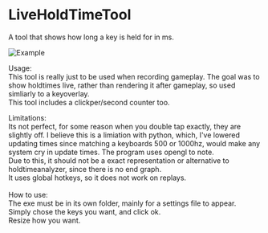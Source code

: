 # LiveHoldTimeTool <br>
A tool that shows how long a key is held for in ms. <br>

![Example](https://github.com/user-attachments/assets/ffc6529a-0bb6-4520-8334-3fb66a7b050d)

Usage: <br>
This tool is really just to be used when recording gameplay. The goal was to show holdtimes live, rather than rendering it after gameplay, so used simliarly to a keyoverlay. <br>
This tool includes a clickper/second counter too. <br>

Limitations: <br>
Its not perfect, for some reason when you double tap exactly, they are slightly off. I believe this is a limiation with python, which, I've lowered updating times since matching a keyboards 500 or 1000hz, would make any system cry in update times. The program uses opengl to note. <br>
Due to this, it should not be a exact representation or alternative to holdtimeanalyzer, since there is no end graph. <br>
It uses global hotkeys, so it does not work on replays. <br>
<br>
How to use: <br>
The exe must be in its own folder, mainly for a settings file to appear. <br>
Simply chose the keys you want, and click ok. <br>
Resize how you want. <br>
